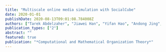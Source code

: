 ```yaml
---
title: "Multiscale online media simulation with SocialCube"
date: 2020-01-01
publishDate: 2020-08-13T09:01:08.784008Z
authors: ["Tarek Abdelzaher", "Jiawei Han", "Yifan Hao", "Andong Jing", "Dongxin Liu", "Shengzhong Liu", "Hoang Hai Nguyen", "David M Nicol", "Huajie Shao", "Tianshi Wang", " others"]
publication_types: ["2"]
abstract: ""
featured: true
publication: "*Computational and Mathematical Organization Theory*"
---
```



